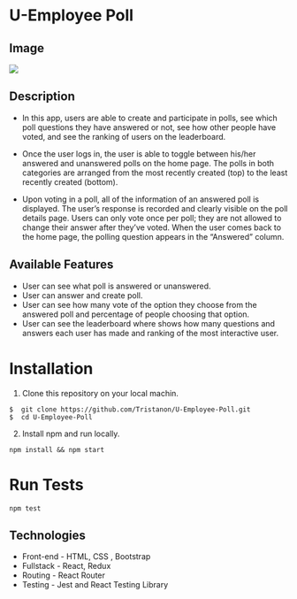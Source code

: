 # U-Employee Poll

## Image
![](https://user-images.githubusercontent.com/106542253/266894161-22c3f400-37e5-44de-9e75-314a60bdd9b2.png)

## Description
- In this app, users are able to create and participate in polls, see which poll questions they have answered or not, see how other people have voted, and see the ranking of users on the leaderboard.

- Once the user logs in, the user is able to toggle between his/her answered and unanswered polls on the home page. The polls in both categories are arranged from the most recently created (top) to the least recently created (bottom).

- Upon voting in a poll, all of the information of an answered poll is displayed. The user’s response is recorded and clearly visible on the poll details page. Users can only vote once per poll; they are not allowed to change their answer after they’ve voted. When the user comes back to the home page, the polling question appears in the “Answered” column.

## Available Features
- User can see what poll is answered or unanswered.
- User can answer and create poll.
- User can see how many vote of the option they choose from the answered poll and percentage of people choosing that option.
- User can see the leaderboard where shows how many questions and answers each user has made and ranking of the most interactive user.
  
# Installation
1. Clone this repository on your local machin.
```shell
$  git clone https://github.com/Tristanon/U-Employee-Poll.git
$  cd U-Employee-Poll
```
2. Install npm and run locally.
```shell
npm install && npm start
```

# Run Tests

```shell
npm test
```

## Technologies
- Front-end - HTML, CSS , Bootstrap
- Fullstack - React, Redux
- Routing - React Router
- Testing - Jest and React Testing Library
